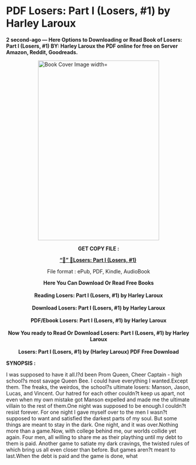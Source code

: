 # PDF Losers: Part I (Losers, #1) by Harley Laroux
<p><strong>2 second-ago &mdash; Here Options to Downloading or Read Book of Losers: Part I (Losers, #1) BY: Harley Laroux the PDF online for free on Server Amazon, Reddit, Goodreads.</strong></p><p><a href="https://educationsharingacademy.cloud/?book=60916772-losers"><img style="display: block; margin-left: auto; margin-right: auto;" src="https://i.gr-assets.com/images/S/compressed.photo.goodreads.com/books/1652320848l/60916772.jpg" alt="Book Cover Image width=" width="330" height="488" /></a></p><p style="text-align: center;"><strong>GET COPY FILE :</strong></p><p style="text-align: center;"><strong><a href="https://educationsharingacademy.cloud/?book=60916772-losers" target="_blank" rel="noopener">“📢” 🔗Losers: Part I (Losers, #1)</a>&nbsp;</strong></p><p style="text-align: center;">File format : ePub, PDF, Kindle, AudioBook</p><div style="text-align: center;"><strong>Here You Can Download Or Read Free Books</strong></div><div style="text-align: center;">&nbsp;</div><div style="text-align: center;"><strong>Reading Losers: Part I (Losers, #1) by Harley Laroux</strong></div><div style="text-align: center;">&nbsp;</div><div style="text-align: center;"><strong>Download Losers: Part I (Losers, #1) by Harley Laroux</strong></div><div style="text-align: center;">&nbsp;</div><div style="text-align: center;"><strong>PDF/Ebook Losers: Part I (Losers, #1) by Harley Laroux</strong></div><div style="text-align: center;">&nbsp;</div><div style="text-align: center;"><strong>Now You ready to Read Or Download Losers: Part I (Losers, #1) by Harley Laroux</strong></div><div style="text-align: center;">&nbsp;</div><div style="text-align: center;"><strong>Losers: Part I (Losers, #1) by (Harley Laroux) PDF Free Download</strong></div><p><strong>SYNOPSIS :</strong></p><p>I was supposed to have it all.I?d been Prom Queen, Cheer Captain - high school?s most savage Queen Bee. I could have everything I wanted.Except them. The freaks, the weirdos, the school?s ultimate losers: Manson, Jason, Lucas, and Vincent. Our hatred for each other couldn?t keep us apart, not even when my own mistake got Manson expelled and made me the ultimate villain to the rest of them.One night was supposed to be enough.I couldn?t resist forever. For one night I gave myself over to the men I wasn?t supposed to want and satisfied the darkest parts of my soul. But some things are meant to stay in the dark. One night, and it was over.Nothing more than a game.Now, with college behind me, our worlds collide yet again. Four men, all willing to share me as their plaything until my debt to them is paid. Another game to satiate my dark cravings, the twisted rules of which bring us all even closer than before. But games aren?t meant to last.When the debt is paid and the game is done, what </p>
